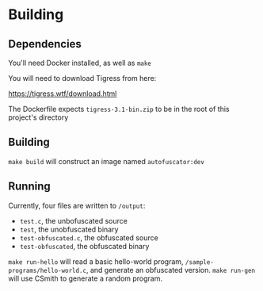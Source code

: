 # Building

## Dependencies 

You'll need Docker installed, as well as `make`

You will need to download Tigress from here:

https://tigress.wtf/download.html

The Dockerfile expects `tigress-3.1-bin.zip` to be in the root of this project's directory

## Building

`make build` will construct an image named `autofuscator:dev`

## Running

Currently, four files are written to `/output`:

- `test.c`, the unbofuscated source
- `test`, the unobfuscated binary
- `test-obfuscated.c`, the obfuscated source
- `test-obfuscated`, the obfuscated binary

`make run-hello` will read a basic hello-world program, `/sample-programs/hello-world.c`, and generate an obfuscated version.
`make run-gen` will use CSmith to generate a random program.
